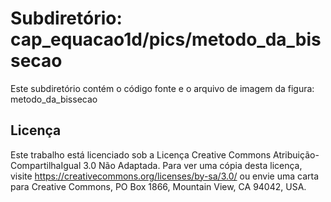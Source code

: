 # Subdiretório: cap_equacao1d/pics/metodo_da_bissecao

Este subdiretório contém o código fonte e o arquivo de imagem da figura:
metodo_da_bissecao

## Licença
Este trabalho está licenciado sob a Licença Creative Commons Atribuição-CompartilhaIgual 3.0 Não Adaptada. Para ver uma cópia desta licença, visite https://creativecommons.org/licenses/by-sa/3.0/ ou envie uma carta para Creative Commons, PO Box 1866, Mountain View, CA 94042, USA.
